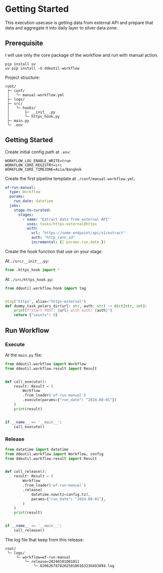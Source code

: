# Getting Started

This execution usecase is getting data from external API and prepare that data
and aggregate it into daily layer to silver data zone.

## Prerequisite

I will use only the core package of the workflow and run with manual action.

```shell
pip install uv
uv pip install -U ddeutil-workflow
```

Project structure:

```text
root/
 ├─ conf/
 │   ╰─ manual-workflow.yml
 ├─ logs/
 ├─ src/
 │   ╰─ hooks/
 │       ├─ __init__.py
 │       ╰─ https_hook.py
 ├─ main.py
 ╰─ .env
```

## Getting Started

Create initial config path at `.env`:

```dotenv
WORKFLOW_LOG_ENABLE_WRITE=true
WORKFLOW_CORE_REGISTRY=src
WORKFLOW_CORE_TIMEZONE=Asia/Bangkok
```

Create the first pipeline template at `./conf/manual-workflow.yml`:

```yaml
wf-run-manual:
  type: Workflow
  params:
    run_date: datetime
  jobs:
    stage-to-curated:
      stages:
        - name: "Extract data from external API"
          uses: tasks/https-external@httpx
          with:
            url: "https://some-endpoint/api/v1/extract"
            auth: "http_conn_id"
            incremental: {{ params.run_date }}
```

Create the hook function that use on your stage.

At `./src/__init__.py`:

```python
from .https_hook import *
```

At `./src/https_hook.py`:

```python
from ddeutil.workflow.hook import tag


@tag("httpx", alias="https-external")
def dummy_task_polars_dir(url: str, auth: str) -> dict[str, int]:
    print(f"Start POST: {url} with auth: {auth}")
    return {"counts": 0}
```

## Run Workflow

### Execute

At the `main.py` file:

```python
from ddeutil.workflow import Workflow
from ddeutil.workflow.result import Result


def call_execute():
    result: Result = (
        Workflow
        .from_loader('wf-run-manual')
        .execute(params={"run_date": "2024-08-01"})
    )
    print(result)


if __name__ == '__main__':
    call_execute()
```

### Release

```python
from datetime import datetime
from ddeutil.workflow import Workflow, config
from ddeutil.workflow.result import Result


def call_release():
    result: Result = (
        Workflow
        .from_loader('wf-run-manual')
        .release(
            datetime.now(tz=config.tz),
            params={"run_date": "2024-08-01"},
        )
    )
    print(result)


if __name__ == '__main__':
    call_release()
```

The log file that keep from this release:

```text
root/
 ╰─ logs/
     ╰─ workflow=wf-run-manual
         ╰─ release=20240101001011
             ╰─ 820626787820250106163236493894.log
```
